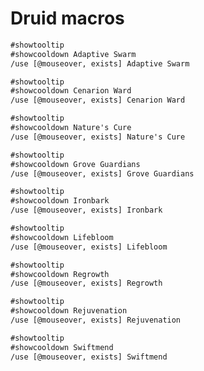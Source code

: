 # Druid macros

```txt
#showtooltip
#showcooldown Adaptive Swarm
/use [@mouseover, exists] Adaptive Swarm
```

```txt
#showtooltip
#showcooldown Cenarion Ward
/use [@mouseover, exists] Cenarion Ward
```

```txt
#showtooltip
#showcooldown Nature's Cure
/use [@mouseover, exists] Nature's Cure
```

```txt
#showtooltip
#showcooldown Grove Guardians
/use [@mouseover, exists] Grove Guardians
```

```txt
#showtooltip
#showcooldown Ironbark
/use [@mouseover, exists] Ironbark
```

```txt
#showtooltip
#showcooldown Lifebloom
/use [@mouseover, exists] Lifebloom
```

```txt
#showtooltip
#showcooldown Regrowth
/use [@mouseover, exists] Regrowth
```

```txt
#showtooltip
#showcooldown Rejuvenation
/use [@mouseover, exists] Rejuvenation
```

```txt
#showtooltip
#showcooldown Swiftmend
/use [@mouseover, exists] Swiftmend
```
